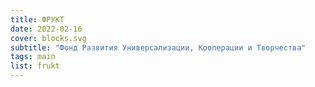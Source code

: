```yaml
---
title: ФРУКТ
date: 2022-02-16
cover: blocks.svg
subtitle: "Фонд Развития Универсализации, Кооперации и Творчества"
tags: main
list: frukt
---
```

